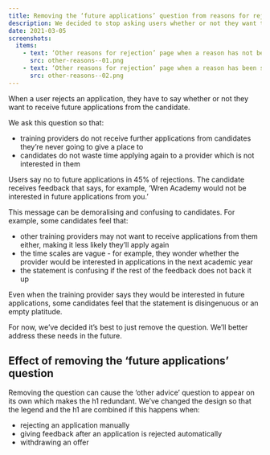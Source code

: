 ```yaml
---
title: Removing the ‘future applications’ question from reasons for rejection
description: We decided to stop asking users whether or not they want to receive future applications from the candidate
date: 2021-03-05
screenshots:
  items:
    - text: ‘Other reasons for rejection’ page when a reason has not been selected on the previous page
      src: other-reasons--01.png
    - text: ‘Other reasons for rejection’ page when a reason has been selected on the previous page
      src: other-reasons--02.png
---
```


When a user rejects an application, they have to say whether or not they want to receive future applications from the candidate.

We ask this question so that:

- training providers do not receive further applications from candidates they’re never going to give a place to
- candidates do not waste time applying again to a provider which is not interested in them

Users say no to future applications in 45% of rejections. The candidate receives feedback that says, for example, ‘Wren Academy would not be interested in future applications from you.’

This message can be demoralising and confusing to candidates.  For example, some candidates feel that:

- other training providers may not want to receive applications from them either, making it less likely they’ll apply again
- the time scales are vague - for example, they wonder whether the provider would be interested in applications in the next academic year
- the statement is confusing if the rest of the feedback does not back it up

Even when the training provider says they would be interested in future applications, some candidates feel that the statement is disingenuous or an empty platitude.

For now, we’ve decided it’s best to just remove the question. We’ll better address these needs in the future.

## Effect of removing the ‘future applications’ question

Removing the question can cause the ‘other advice’ question to appear on its own which makes the h1 redundant. We’ve changed the design so that the legend and the h1 are combined if this happens when:

- rejecting an application manually
- giving feedback after an application is rejected automatically
- withdrawing an offer
